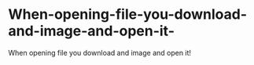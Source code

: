 # When-opening-file-you-download-and-image-and-open-it-
When opening file you download and image and open it!
